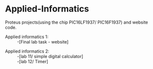 # Applied-Informatics
Proteus projects(using the chip PIC16LF1937/ PIC16F1937) and website code. <br/>
<p></p>
Applied informatics 1: <br/>
&nbsp;&nbsp;&nbsp;&nbsp; &nbsp;&nbsp;&nbsp;&nbsp;&nbsp;-[Final lab task - website] <br/>
<p></p>
Applied informatics 2: <br/>
&nbsp;&nbsp;&nbsp;&nbsp; &nbsp;&nbsp;&nbsp;&nbsp;&nbsp;-[lab 11/ simple digital calculator] <br/>
&nbsp;&nbsp;&nbsp;&nbsp; &nbsp;&nbsp;&nbsp;&nbsp;&nbsp;-[lab 12/ Timer] <br/>
